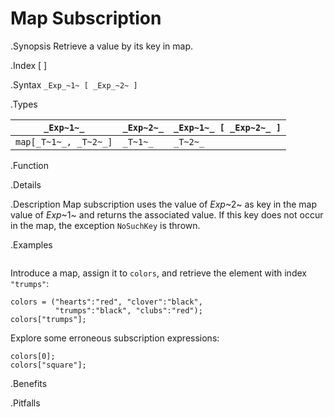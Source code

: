 # Map Subscription

.Synopsis
Retrieve a value by its key in map.

.Index
[ ]

.Syntax
`_Exp_~1~ [ _Exp_~2~ ]`

.Types

| `_Exp~1~_`           | `_Exp~2~_` | `_Exp~1~_ [ _Exp~2~_ ]`  |
| --- | --- | --- |
| `map[_T~1~_, _T~2~_]` | `_T~1~_`   | `_T~2~_`                |


.Function

.Details

.Description
Map subscription uses the value of _Exp_~2~ as key in the map value of _Exp_~1~ and returns the associated value.
If this key does not occur in the map, the exception `NoSuchKey` is thrown.

.Examples
```rascal-shell,error
```
Introduce a map, assign it to `colors`, and retrieve the element with index `"trumps"`:
```rascal-shell,continue,error
colors = ("hearts":"red", "clover":"black", 
          "trumps":"black", "clubs":"red");
colors["trumps"];
```
Explore some erroneous subscription expressions:
```rascal-shell,continue,error
colors[0];
colors["square"];
```

.Benefits

.Pitfalls

